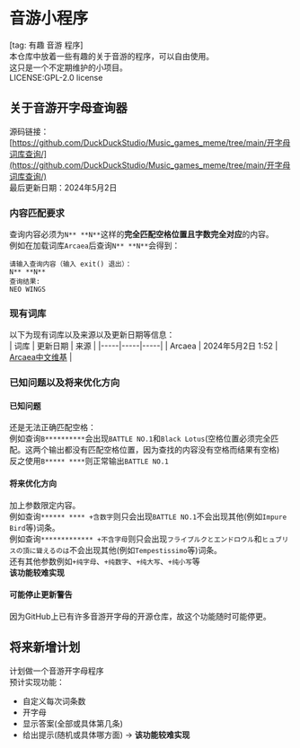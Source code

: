 # 音游小程序
[tag: 有趣 音游 程序]<br>
本仓库中放着一些有趣的关于音游的程序，可以自由使用。<br>
这只是一个不定期维护的小项目。<br>
LICENSE:GPL-2.0 license<br>

## 关于音游开字母查询器
源码链接：[https://github.com/DuckDuckStudio/Music_games_meme/tree/main/开字母词库查询/](https://github.com/DuckDuckStudio/Music_games_meme/tree/main/开字母词库查询/)<br>
最后更新日期：2024年5月2日<br>
### 内容匹配要求
查询内容必须为`N** **N**`这样的**完全匹配空格位置且字数完全对应**的内容。<br>
例如在加载词库`Arcaea`后查询`N** **N**`会得到：<br>
```
请输入查询内容（输入 exit() 退出）：
N** **N** 
查询结果:
NEO WINGS
```
### 现有词库
以下为现有词库以及来源以及更新日期等信息：<br>
| 词库 | 更新日期 | 来源 |
|-----|-----|-----|
| Arcaea | 2024年5月2日 1:52 | [Arcaea中文维基](https://arcwiki.mcd.blue/index.php?title=%E6%9B%B2%E7%9B%AE%E5%88%97%E8%A1%A8) |
### 已知问题以及将来优化方向
#### 已知问题
还是无法正确匹配空格：<br>
例如查询`B**********`会出现`BATTLE NO.1`和`Black Lotus`(空格位置必须完全匹配。这两个输出都没有匹配空格位置，因为查找的内容没有空格而结果有空格)<br>
反之使用`B***** ****`则正常输出`BATTLE NO.1`<br>

#### 将来优化方向
加上参数限定内容。<br>
例如查询`****** **** +含数字`则只会出现`BATTLE NO.1`不会出现其他(例如`Impure Bird`等)词条。<br>
例如查询`************* +不含字母`则只会出现`フライブルクとエンドロウル`和`ヒュブリスの頂に聳えるのは`不会出现其他(例如`Tempestissimo`等)词条。<br>
还有其他参数例如`+纯字母`、`+纯数字`、`+纯大写`、`+纯小写`等<br>
**该功能较难实现**<br>

#### 可能停止更新警告
因为GitHub上已有许多音游开字母的开源仓库，故这个功能随时可能停更。

## 将来新增计划
计划做一个音游开字母程序<br>
预计实现功能：<br>
* 自定义每次词条数
* 开字母
* 显示答案(全部或具体第几条)
* 给出提示(随机或具体哪方面) -> **该功能较难实现**